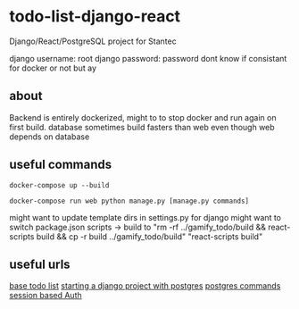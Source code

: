 # todo-list-django-react

Django/React/PostgreSQL project for Stantec

django username: root
django password: password
dont know if consistant for docker or not but ay

## about

Backend is entirely dockerized, might to to stop docker and run again on first build. database sometimes build fasters than web even though web depends on database

## useful commands

```console
docker-compose up --build
```

```console
docker-compose run web python manage.py [manage.py commands]
```

might want to update template dirs in settings.py for django
might want to switch package.json scripts -> build to "rm -rf ../gamify_todo/build && react-scripts build && cp -r build ../gamify_todo/build"
"react-scripts build"

## useful urls

[base todo list](https://www.digitalocean.com/community/tutorials/build-a-to-do-application-using-django-and-react)
[starting a django project with postgres](https://stackpython.medium.com/how-to-start-django-project-with-a-database-postgresql-aaa1d74659d8)
[postgres commands](https://www.postgresqltutorial.com/postgresql-administration/postgresql-show-tables/)
[session based Auth](https://www.youtube.com/watch?v=89KrqjqPeZ0)
